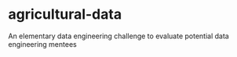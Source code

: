 # agricultural-data
An elementary data engineering challenge to evaluate potential data engineering mentees
